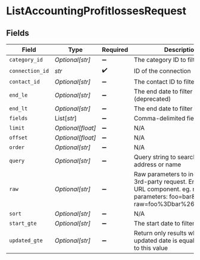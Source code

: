 # ListAccountingProfitlossesRequest


## Fields

| Field                                                                                                                                            | Type                                                                                                                                             | Required                                                                                                                                         | Description                                                                                                                                      |
| ------------------------------------------------------------------------------------------------------------------------------------------------ | ------------------------------------------------------------------------------------------------------------------------------------------------ | ------------------------------------------------------------------------------------------------------------------------------------------------ | ------------------------------------------------------------------------------------------------------------------------------------------------ |
| `category_id`                                                                                                                                    | *Optional[str]*                                                                                                                                  | :heavy_minus_sign:                                                                                                                               | The category ID to filter by                                                                                                                     |
| `connection_id`                                                                                                                                  | *str*                                                                                                                                            | :heavy_check_mark:                                                                                                                               | ID of the connection                                                                                                                             |
| `contact_id`                                                                                                                                     | *Optional[str]*                                                                                                                                  | :heavy_minus_sign:                                                                                                                               | The contact ID to filter by                                                                                                                      |
| `end_le`                                                                                                                                         | *Optional[str]*                                                                                                                                  | :heavy_minus_sign:                                                                                                                               | The end date to filter by (deprecated)                                                                                                           |
| `end_lt`                                                                                                                                         | *Optional[str]*                                                                                                                                  | :heavy_minus_sign:                                                                                                                               | The end date to filter by                                                                                                                        |
| `fields`                                                                                                                                         | List[*str*]                                                                                                                                      | :heavy_minus_sign:                                                                                                                               | Comma-delimited fields to return                                                                                                                 |
| `limit`                                                                                                                                          | *Optional[float]*                                                                                                                                | :heavy_minus_sign:                                                                                                                               | N/A                                                                                                                                              |
| `offset`                                                                                                                                         | *Optional[float]*                                                                                                                                | :heavy_minus_sign:                                                                                                                               | N/A                                                                                                                                              |
| `order`                                                                                                                                          | *Optional[str]*                                                                                                                                  | :heavy_minus_sign:                                                                                                                               | N/A                                                                                                                                              |
| `query`                                                                                                                                          | *Optional[str]*                                                                                                                                  | :heavy_minus_sign:                                                                                                                               | Query string to search. eg. email address or name                                                                                                |
| `raw`                                                                                                                                            | *Optional[str]*                                                                                                                                  | :heavy_minus_sign:                                                                                                                               | Raw parameters to include in the 3rd-party request. Encoded as a URL component. eg. raw parameters: foo=bar&zoo=bar -> raw=foo%3Dbar%26zoo%3Dbar |
| `sort`                                                                                                                                           | *Optional[str]*                                                                                                                                  | :heavy_minus_sign:                                                                                                                               | N/A                                                                                                                                              |
| `start_gte`                                                                                                                                      | *Optional[str]*                                                                                                                                  | :heavy_minus_sign:                                                                                                                               | The start date to filter by                                                                                                                      |
| `updated_gte`                                                                                                                                    | *Optional[str]*                                                                                                                                  | :heavy_minus_sign:                                                                                                                               | Return only results whose updated date is equal or greater to this value                                                                         |